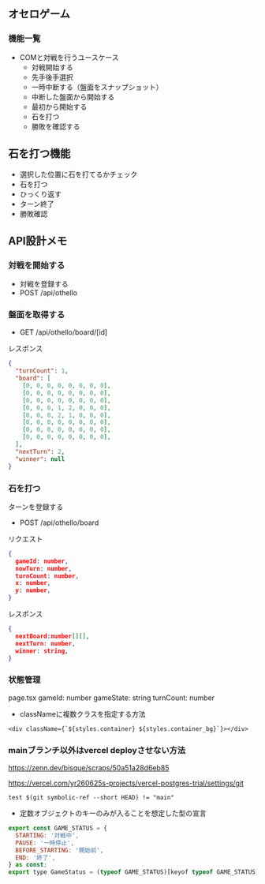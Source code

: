

## オセロゲーム

### 機能一覧

* COMと対戦を行うユースケース
  * 対戦開始する
  * 先手後手選択
  * 一時中断する（盤面をスナップショット）
  * 中断した盤面から開始する
  * 最初から開始する
  * 石を打つ
  * 勝敗を確認する
  
## 石を打つ機能

* 選択した位置に石を打てるかチェック
* 石を打つ
* ひっくり返す
* ターン終了
* 勝敗確認

## API設計メモ

### 対戦を開始する

* 対戦を登録する
* POST /api/othello

### 盤面を取得する

* GET /api/othello/board/[id]

レスポンス

```json
{
  "turnCount": 1,
  "board": [
    [0, 0, 0, 0, 0, 0, 0, 0],
    [0, 0, 0, 0, 0, 0, 0, 0],
    [0, 0, 0, 0, 0, 0, 0, 0],
    [0, 0, 0, 1, 2, 0, 0, 0],
    [0, 0, 0, 2, 1, 0, 0, 0],
    [0, 0, 0, 0, 0, 0, 0, 0],
    [0, 0, 0, 0, 0, 0, 0, 0],
    [0, 0, 0, 0, 0, 0, 0, 0],
  ],
  "nextTurn": 2,
  "winner": null
}
```


### 石を打つ

ターンを登録する

* POST /api/othello/board

リクエスト
```json
{
  gameId: number,
  nowTurn: number,
  turnCount: number,
  x: number,
  y: number,
}
```

レスポンス
```json
{ 
  nextBoard:number[][],
  nextTurn: number,
  winner: string,
}
```

### 状態管理

page.tsx 
  gameId: number
  gameState: string
  turnCount: number



* classNameに複数クラスを指定する方法

```
<div className={`${styles.container} ${styles.container_bg}`}></div>
```

### mainブランチ以外はvercel deployさせない方法

https://zenn.dev/bisque/scraps/50a51a28d6eb85

https://vercel.com/yr260625s-projects/vercel-postgres-trial/settings/git

`test $(git symbolic-ref --short HEAD) != "main"`

* 定数オブジェクトのキーのみが入ることを想定した型の宣言

```javascript
export const GAME_STATUS = {
  STARTING: '対戦中',
  PAUSE: '一時停止',
  BEFORE_STARTING: '開始前',
  END: '終了',
} as const;
export type GameStatus = (typeof GAME_STATUS)[keyof typeof GAME_STATUS];
```